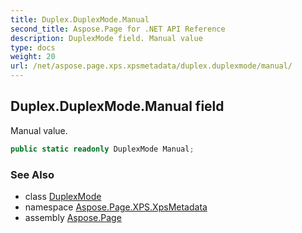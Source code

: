 ```yaml
---
title: Duplex.DuplexMode.Manual
second_title: Aspose.Page for .NET API Reference
description: DuplexMode field. Manual value
type: docs
weight: 20
url: /net/aspose.page.xps.xpsmetadata/duplex.duplexmode/manual/
---
```

## Duplex.DuplexMode.Manual field

Manual value.

```csharp
public static readonly DuplexMode Manual;
```

### See Also

* class [DuplexMode](../)
* namespace [Aspose.Page.XPS.XpsMetadata](../../duplex.duplexmode/)
* assembly [Aspose.Page](../../../)


